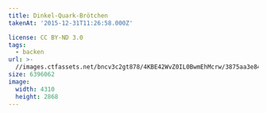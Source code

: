 ```yaml
---
title: Dinkel-Quark-Brötchen
takenAt: '2015-12-31T11:26:58.000Z'

license: CC BY-ND 3.0
tags:
  - backen
url: >-
  //images.ctfassets.net/bncv3c2gt878/4KBE42WvZ0IL0BwmEhMcrw/3875aa3e84cceaf63ee96247b0763a77/dinkel-quark-brtchen_24061930396_o
size: 6396062
image:
  width: 4310
  height: 2868
---
```

